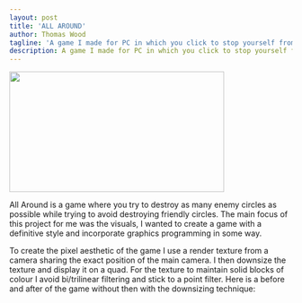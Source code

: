 ```yaml
---
layout: post
title: 'ALL AROUND'
author: Thomas Wood
tagline: 'A game I made for PC in which you click to stop yourself from losing lives while trying to hit enemies and miss friends'
description: A game I made for PC in which you click to stop yourself from losing lives while trying to hit enemies and miss friends
---
```


<img src="https://twood27897.github.io/allaroundpalettechange.gif" width="382" height="215">

All Around is a game where you try to destroy as many enemy circles as possible while trying to avoid destroying friendly circles. The main focus of this project for me was the visuals, I wanted to create a game with a definitive style and incorporate graphics programming in some way. 

To create the pixel aesthetic of the game I use a render texture from a camera sharing the exact position of the main camera. I then downsize the texture and display it on a quad. For the texture to maintain solid blocks of colour I avoid bi/trilinear filtering and stick to a point filter. Here is a before and after of the game without then with the downsizing technique:
